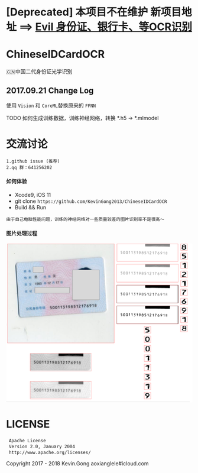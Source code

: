 # [Deprecated] 本项目不在维护 新项目地址 ==> [Evil 身份证、银行卡、等OCR识别](https://github.com/evilgix/Evil)

# ChineseIDCardOCR
🇨🇳中国二代身份证光学识别

## 2017.09.21 Change Log 
使用 `Vision` 和 `CoreML`替换原来的 `FFNN`

TODO 如何生成训练数据，训练神经网络，转换 *.h5 -> *.mlmodel

# 交流讨论

	1.github issue (推荐)
	2.qq 群：641256202
	
	
#### 如何体验  

 - Xcode9, iOS 11
 -  git clone `https://github.com/KevinGong2013/ChineseIDCardOCR`
 - Build && Run

````
由于自己电脑性能问题，训练的神经网络对一些质量较差的图片识别率不是很高～
````

#### 图片处理过程

![screenshot](./images/chineseIDCard-2.png)

# LICENSE
	 Apache License
	 Version 2.0, January 2004
	 http://www.apache.org/licenses/	

Copyright 2017 - 2018 Kevin.Gong aoxianglele#icloud.com
